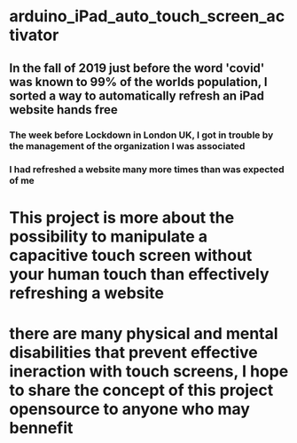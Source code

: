 # arduino_iPad_auto_touch_screen_activator

## In the fall of 2019 just before the word 'covid' was known to 99% of the worlds population, I sorted a way to automatically refresh an iPad website hands free

### The week before Lockdown in London UK, I got in trouble by the management of the organization I was associated

### I had refreshed a website many more times than was expected of me

# This project is more about the possibility to manipulate a capacitive touch screen without your human touch than effectively refreshing a website

# there are many physical and mental disabilities that prevent effective ineraction with touch screens, I hope to share the concept of this project opensource to anyone who may bennefit
